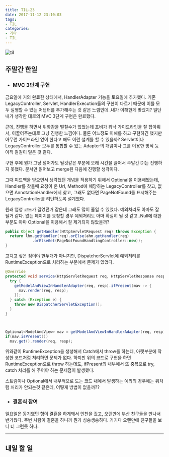 ```yaml
---
title: TIL-23
date: 2017-11-12 23:10:03
tags:
- TIL
categories:
- 기타
- TIL
---
```


![til](/images/til/til.jpg)

## 주말간 한일

- ### MVC 3단계 구현

금요일에 거의 완료한 상태에서, HandlerAdapter 기능을 토요일에 추가했다. 기존 LegacyController, Servlet, HandlerExecution들의 구현이 다르기 때문에 이를 모두 실행할 수 있는 어댑터를 추가해주는 것 같은 느낌인데..내가 이해한게 맞겠지? 일단 내가 생각한 대로의 MVC 3단계 구현은 완료했다. 

근데, 진행을 하면서 위화감을 떨칠수가 없었는데 포비가 워낙 가이드라인을 잘 잡아줘서, 이끌어주는대로 그냥 진행한 느낌이다. 물론 어느정도 이해를 하고 구현하긴 했지만 아무런 가이드라인 없이 한다고 해도 이런 설계를 할 수 있을까? Servlet이나 LegacyController 모두를 통합할 수 있는 Adapter의 개념이나 그를 이용한 방식 등 아직 갈길이 멀은 것 같다.

구현 후에 뭔가 그냥 넘어가도 될것같은 부분에 오래 시간을 끌어서 주말간 DI는 진행하지 못했다. 문서만 읽어보고 merge된 다음에 진행할 생각이다.



그때 피드백을 받으면서 생각했던 개념을 적용하기 위해서 Optional을 이용해봤는데, Handler를 찾을때 요청이 온 Url, Method에 해당하는 LegacyController를 찾고, 없으면 AnnotationHandler에서 찾고, 그래도 없다면 PageNotFound를 표시해주는 LegacyController를 리턴하도록 설계했다. 

원래 엄청 코드가 길었던거 같은데 그래도 많이 줄일 수 있었다. 예외처리도 아마도 잘 될거 같다. 없는 페이지를 요청할 경우 예외처리도 아마 확실히 될 것 같고..Null에 대한 부분도 아마 Optional을 이용해서 잘 제거되지 않았을까?

```java
public Object getHandler(HttpServletRequest req) throws Exception {
  return lhm.getHandler(req).orElse(ahm.getHandler(req)
            .orElseGet(PageNotFoundHandlingController::new));
}
```



고치고 싶은 점이야 한두개가 아니지만, DispatcherServlet에 예외처리를 RuntimeException으로 처리하는 부분에서 문제가 있었다.

```java
@Override
protected void service(HttpServletRequest req, HttpServletResponse resp){
  try {
    getModelAndViewInHandlerAdapter(req, resp).ifPresent(mav -> {
      mav.render(req, resp);
    });
  } catch (Exception e) {
    throw new DispatcherServletException();
  }
}



Optional<ModelAndView> mav = getModelAndViewInHandlerAdapter(req, resp);
if(mav.isPresent()) 
  mav.get().render(req, resp);
```

위와같이 RuntimeException을 생성해서 Catch에서 throw를 하는데, 아랫부분에 작성한 코드처럼 처리하면 문제가 없다. 하지만 위의 코드로 구현을 하면 RuntimeException으로 throw 하는데도, ifPresent의 내부에서 또 중복으로 try, catch 처리를 해 주어야 하는 문제점이 발생했다.

스트림이나 Optional에서 내부적으로 도는 코드 내에서 발생하는 예외의 경우에는 위처럼 처리가 안되는것 같은데, 어떻게 방법이 없을까??



- ### 결혼식 참여

일요일은 동기였던 형이 결혼을 하게돼서 인천을 갔고, 오랜만에 부산 친구들을 만나서 반가웠다. 주변 사람이 결혼을 하니까 뭔가 싱숭생숭하다. 거기다 오랜만에 친구들을 보니 더 그런듯 하다.



------

## 내일 할 일
